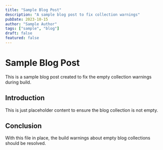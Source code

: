 ```yaml
---
title: "Sample Blog Post"
description: "A sample blog post to fix collection warnings"
pubDate: 2023-10-15
author: "Sample Author"
tags: ["sample", "blog"]
draft: false
featured: false
---
```


# Sample Blog Post

This is a sample blog post created to fix the empty collection warnings during build.

## Introduction

This is just placeholder content to ensure the blog collection is not empty.

## Conclusion

With this file in place, the build warnings about empty blog collections should be resolved. 
